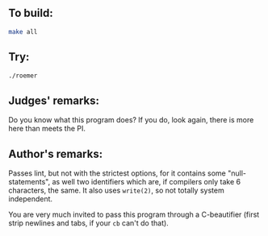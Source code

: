 ## To build:

```sh
make all
```


## Try:

```sh
./roemer
```


## Judges' remarks:

Do you know what this program does?  If you do, look again, there is more here
than meets the PI.


## Author's remarks:

Passes lint, but not with the strictest options, for it contains some
"null-statements", as well two identifiers which are, if compilers only take 6
characters, the same.  It also uses `write(2)`, so not totally system
independent.

You are very much invited to pass this program through a C-beautifier (first
strip newlines and tabs, if your `cb` can't do that).


<!--

    Copyright © 1984-2024 by Landon Curt Noll. All Rights Reserved.

    You are free to share and adapt this file under the terms of this license:

	Creative Commons Attribution-ShareAlike 4.0 International (CC BY-SA 4.0)

    For more information, see:

	https://creativecommons.org/licenses/by-sa/4.0/

-->
